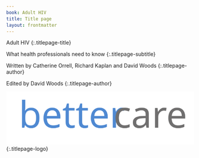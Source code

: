 ```yaml
---
book: Adult HIV
title: Title page
layout: frontmatter
---
```


Adult HIV
{:.titlepage-title}

What health professionals need to know
{:.titlepage-subtitle}

Written by Catherine Orrell, Richard Kaplan and David Woods
{:.titlepage-author}

Edited by David Woods
{:.titlepage-author}

![Bettercare logo](images/bettercare-logo.svg){:.titlepage-logo}

